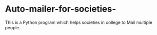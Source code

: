 # Auto-mailer-for-societies-
This is a Python program which helps societies in college to Mail multiple people. 
